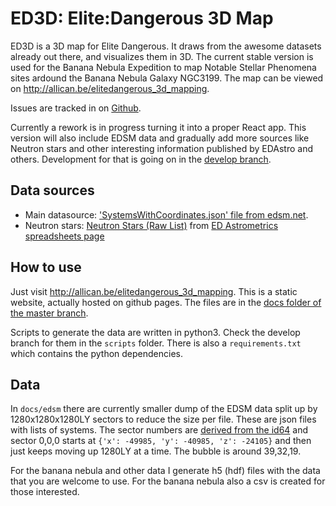 # ED3D: Elite:Dangerous 3D Map
ED3D is a 3D map for Elite Dangerous. It draws from the awesome datasets already out there, and visualizes them in 3D. The current stable version is used for the Banana Nebula Expedition to map Notable Stellar Phenomena sites ardound the Banana Nebula Galaxy NGC3199. The map can be viewed on http://allican.be/elitedangerous_3d_mapping. 

Issues are tracked in on [Github](https://github.com/dolfandringa/elitedangerous_3d_mapping/issues).

Currently a rework is in progress turning it into a proper React app. This version will also include EDSM data and gradually add more sources like Neutron stars and other interesting information published by EDAstro and others. Development for that is going on in the [develop branch](https://github.com/dolfandringa/elitedangerous_3d_mapping/tree/develop).


## Data sources
- Main datasource: ['SystemsWithCoordinates.json' file from edsm.net](https://www.edsm.net/en/nightly-dumps).
- Neutron stars: [Neutron Stars (Raw List)](https://edastro.com/mapcharts/files/neutron-stars.csv) from [ED Astrometrics spreadsheets page](https://edastro.com/mapcharts/files.html)

## How to use
Just visit http://allican.be/elitedangerous_3d_mapping. This is a static website, actually hosted on github pages. The files are in the [docs folder of the master branch](https://github.com/dolfandringa/elitedangerous_3d_mapping/tree/master/docs).

Scripts to generate the data are written in python3. Check the develop branch for them in the `scripts` folder. There is also a `requirements.txt` which contains the python dependencies.

## Data
In `docs/edsm` there are currently smaller dump of the EDSM data split up by 1280x1280x1280LY sectors to reduce the size per file. These are json files with lists of systems. The sector numbers are [derived from the id64](http://disc.thargoid.space/ID64) and sector 0,0,0 starts at `{'x': -49985, 'y': -40985, 'z': -24105}` and then just keeps moving up 1280LY at a time. The bubble is around 39,32,19.

For the banana nebula and other data I generate h5 (hdf) files with the data that you are welcome to use. For the banana nebula also a csv is created for those interested.